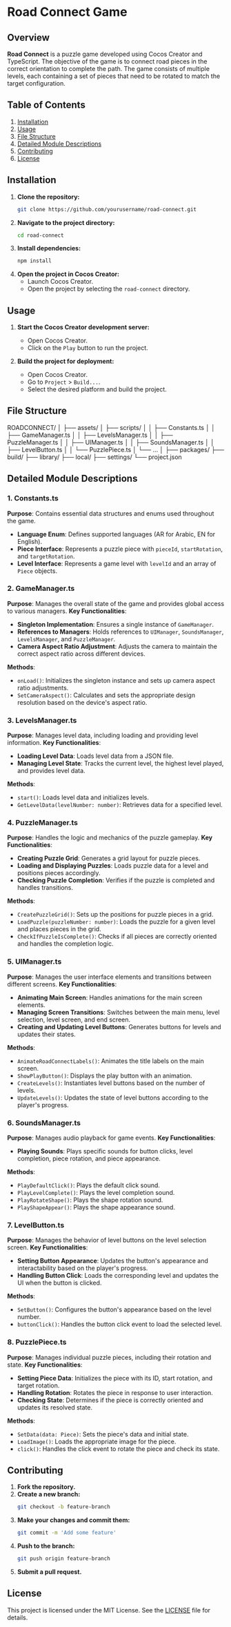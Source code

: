 # Road Connect Game

## Overview
**Road Connect** is a puzzle game developed using Cocos Creator and TypeScript. The objective of the game is to connect road pieces in the correct orientation to complete the path. The game consists of multiple levels, each containing a set of pieces that need to be rotated to match the target configuration.

## Table of Contents
1. [Installation](#installation)
2. [Usage](#usage)
3. [File Structure](#file-structure)
4. [Detailed Module Descriptions](#detailed-module-descriptions)
5. [Contributing](#contributing)
6. [License](#license)

## Installation
1. **Clone the repository:**
    ```sh
    git clone https://github.com/yourusername/road-connect.git
    ```
2. **Navigate to the project directory:**
    ```sh
    cd road-connect
    ```
3. **Install dependencies:**
    ```sh
    npm install
    ```
4. **Open the project in Cocos Creator:**
    - Launch Cocos Creator.
    - Open the project by selecting the `road-connect` directory.

## Usage
1. **Start the Cocos Creator development server:**
    - Open Cocos Creator.
    - Click on the `Play` button to run the project.

2. **Build the project for deployment:**
    - Open Cocos Creator.
    - Go to `Project` > `Build...`.
    - Select the desired platform and build the project.

## File Structure
ROADCONNECT/
│
├── assets/
│ ├── scripts/
│ │ ├── Constants.ts
│ │ ├── GameManager.ts
│ │ ├── LevelsManager.ts
│ │ ├── PuzzleManager.ts
│ │ ├── UIManager.ts
│ │ ├── SoundsManager.ts
│ │ ├── LevelButton.ts
│ │ └── PuzzlePiece.ts
│ └── ...
│
├── packages/
├── build/
├── library/
├── local/
├── settings/
└── project.json


## Detailed Module Descriptions

### 1. Constants.ts
**Purpose**: Contains essential data structures and enums used throughout the game.
- **Language Enum**: Defines supported languages (AR for Arabic, EN for English).
- **Piece Interface**: Represents a puzzle piece with `pieceId`, `startRotation`, and `targetRotation`.
- **Level Interface**: Represents a game level with `levelId` and an array of `Piece` objects.

### 2. GameManager.ts
**Purpose**: Manages the overall state of the game and provides global access to various managers.
**Key Functionalities**:
- **Singleton Implementation**: Ensures a single instance of `GameManager`.
- **References to Managers**: Holds references to `UIManager`, `SoundsManager`, `LevelsManager`, and `PuzzleManager`.
- **Camera Aspect Ratio Adjustment**: Adjusts the camera to maintain the correct aspect ratio across different devices.

**Methods**:
- `onLoad()`: Initializes the singleton instance and sets up camera aspect ratio adjustments.
- `SetCameraAspect()`: Calculates and sets the appropriate design resolution based on the device's aspect ratio.

### 3. LevelsManager.ts
**Purpose**: Manages level data, including loading and providing level information.
**Key Functionalities**:
- **Loading Level Data**: Loads level data from a JSON file.
- **Managing Level State**: Tracks the current level, the highest level played, and provides level data.

**Methods**:
- `start()`: Loads level data and initializes levels.
- `GetLevelData(levelNumber: number)`: Retrieves data for a specified level.

### 4. PuzzleManager.ts
**Purpose**: Handles the logic and mechanics of the puzzle gameplay.
**Key Functionalities**:
- **Creating Puzzle Grid**: Generates a grid layout for puzzle pieces.
- **Loading and Displaying Puzzles**: Loads puzzle data for a level and positions pieces accordingly.
- **Checking Puzzle Completion**: Verifies if the puzzle is completed and handles transitions.

**Methods**:
- `CreatePuzzleGrid()`: Sets up the positions for puzzle pieces in a grid.
- `LoadPuzzle(puzzleNumber: number)`: Loads the puzzle for a given level and places pieces in the grid.
- `CheckIfPuzzleIsComplete()`: Checks if all pieces are correctly oriented and handles the completion logic.

### 5. UIManager.ts
**Purpose**: Manages the user interface elements and transitions between different screens.
**Key Functionalities**:
- **Animating Main Screen**: Handles animations for the main screen elements.
- **Managing Screen Transitions**: Switches between the main menu, level selection, level screen, and end screen.
- **Creating and Updating Level Buttons**: Generates buttons for levels and updates their states.

**Methods**:
- `AnimateRoadConnectLabels()`: Animates the title labels on the main screen.
- `ShowPlayButton()`: Displays the play button with an animation.
- `CreateLevels()`: Instantiates level buttons based on the number of levels.
- `UpdateLevels()`: Updates the state of level buttons according to the player's progress.

### 6. SoundsManager.ts
**Purpose**: Manages audio playback for game events.
**Key Functionalities**:
- **Playing Sounds**: Plays specific sounds for button clicks, level completion, piece rotation, and piece appearance.

**Methods**:
- `PlayDefaultClick()`: Plays the default click sound.
- `PlayLevelComplete()`: Plays the level completion sound.
- `PlayRotateShape()`: Plays the shape rotation sound.
- `PlayShapeAppear()`: Plays the shape appearance sound.

### 7. LevelButton.ts
**Purpose**: Manages the behavior of level buttons on the level selection screen.
**Key Functionalities**:
- **Setting Button Appearance**: Updates the button's appearance and interactability based on the player's progress.
- **Handling Button Click**: Loads the corresponding level and updates the UI when the button is clicked.

**Methods**:
- `SetButton()`: Configures the button's appearance based on the level number.
- `buttonClick()`: Handles the button click event to load the selected level.

### 8. PuzzlePiece.ts
**Purpose**: Manages individual puzzle pieces, including their rotation and state.
**Key Functionalities**:
- **Setting Piece Data**: Initializes the piece with its ID, start rotation, and target rotation.
- **Handling Rotation**: Rotates the piece in response to user interaction.
- **Checking State**: Determines if the piece is correctly oriented and updates its resolved state.

**Methods**:
- `SetData(data: Piece)`: Sets the piece's data and initial state.
- `LoadImage()`: Loads the appropriate image for the piece.
- `click()`: Handles the click event to rotate the piece and check its state.

## Contributing
1. **Fork the repository.**
2. **Create a new branch:**
    ```sh
    git checkout -b feature-branch
    ```
3. **Make your changes and commit them:**
    ```sh
    git commit -m 'Add some feature'
    ```
4. **Push to the branch:**
    ```sh
    git push origin feature-branch
    ```
5. **Submit a pull request.**

## License
This project is licensed under the MIT License. See the [LICENSE](LICENSE) file for details.